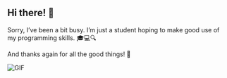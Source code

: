 ## Hi there! 👋

Sorry, I’ve been a bit busy.  I’m just a student hoping to make good use of my programming skills. 🎓💻🔍

And thanks again for all the good things! 🚀  

![GIF](https://media1.giphy.com/media/v1.Y2lkPTc5MGI3NjExbml4cm5rdnkxeHBrY25ubWM1aHQ4ZG14cmUyYmR6emowcGtqM2pseSZlcD12MV9pbnRlcm5hbF9naWZfYnlfaWQmY3Q9Zw/jsoMtBuP1Ahpu/giphy.gif)
